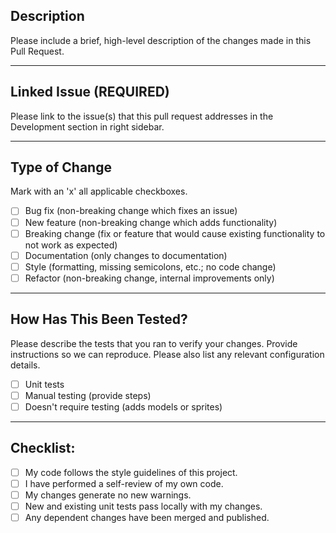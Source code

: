 ## Description

Please include a brief, high-level description of the changes made in this Pull Request.

---

## Linked Issue (REQUIRED)

Please link to the issue(s) that this pull request addresses in the Development section in right sidebar.

---

## Type of Change

Mark with an 'x' all applicable checkboxes.

-   [ ] Bug fix (non-breaking change which fixes an issue)
-   [ ] New feature (non-breaking change which adds functionality)
-   [ ] Breaking change (fix or feature that would cause existing functionality to not work as expected)
-   [ ] Documentation (only changes to documentation)
-   [ ] Style (formatting, missing semicolons, etc.; no code change)
-   [ ] Refactor (non-breaking change, internal improvements only)

---

## How Has This Been Tested?

Please describe the tests that you ran to verify your changes. Provide instructions so we can reproduce. Please also list any relevant configuration details.

-   [ ] Unit tests
-   [ ] Manual testing (provide steps)
-   [ ] Doesn't require testing (adds models or sprites)
---

## Checklist:

-   [ ] My code follows the style guidelines of this project.
-   [ ] I have performed a self-review of my own code.
-   [ ] My changes generate no new warnings.
-   [ ] New and existing unit tests pass locally with my changes.
-   [ ] Any dependent changes have been merged and published.
